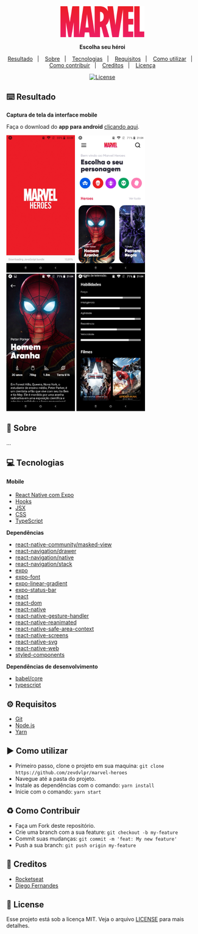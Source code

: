 <div align="center">
  <img src="./src/assets/icons/marvel@3x.png" width="220" alt="logo">
  <p><b>Escolha seu héroi</b></p>
  <p>
    <a href="#keyboard-resultado">Resultado</a>&nbsp;&nbsp;&nbsp;|&nbsp;&nbsp;&nbsp;
    <a href="#page_with_curl-sobre">Sobre</a>&nbsp;&nbsp;&nbsp;|&nbsp;&nbsp;&nbsp;
    <a href="#computer-tecnologias">Tecnologias</a>&nbsp;&nbsp;&nbsp;|&nbsp;&nbsp;&nbsp;
    <a href="#gear-requisitos">Requisitos</a>&nbsp;&nbsp;&nbsp;|&nbsp;&nbsp;&nbsp;
    <a href="#arrow_forward-como-cutilizar">Como utilizar</a>&nbsp;&nbsp;&nbsp;|&nbsp;&nbsp;&nbsp;
    <a href="#recycle-como-contribuir">Como contribuir</a>&nbsp;&nbsp;&nbsp;|&nbsp;&nbsp;&nbsp;
    <a href="#wrench-creditos">Creditos</a>&nbsp;&nbsp;&nbsp;|&nbsp;&nbsp;&nbsp;
    <a href="#customs-license">Licença</a>
  </p>
  <a href="https://github.com/zevdvlpr/marvel-heroes/tree/master/LICENSE">
    <img src="https://img.shields.io/github/license/zevdvlpr/marvel-heroes?color=0080ff&label=License&style=flat-square" alt="License">
  </a>
</div>

## :keyboard: Resultado

**Captura de tela da interface mobile**

Faça o download do **app para android** [clicando aqui]().

<div>
  <img src="./.github/mobile-splash.jpeg" width="180px">
  <img src="./.github/mobile-home.jpeg" width="180px">
  <img src="./.github/mobile-character-1.jpeg" width="180px">
  <img src="./.github/mobile-character-2.jpeg" width="180px">
</div>

## :page_with_curl: Sobre

...

## :computer: Tecnologias

#### Mobile

- [React Native com Expo](https://expo.io)
- [Hooks](https://pt-br.reactjs.org/docs/hooks-intro.html)
- [JSX](https://pt-br.reactjs.org/docs/introducing-jsx.html)
- [CSS](https://developer.mozilla.org/pt-BR/docs/Web/CSS)
- [TypeScript](https://www.typescriptlang.org/)

**Dependências**

- [react-native-community/masked-view]()
- [react-navigation/drawer]()
- [react-navigation/native]()
- [react-navigation/stack]()
- [expo]()
- [expo-font]()
- [expo-linear-gradient]()
- [expo-status-bar]()
- [react]()
- [react-dom]()
- [react-native]()
- [react-native-gesture-handler]()
- [react-native-reanimated]()
- [react-native-safe-area-context]()
- [react-native-screens]()
- [react-native-svg]()
- [react-native-web]()
- [styled-components]()

**Dependências de desenvolvimento**

- [babel/core]()
- [typescript]()

## :gear: Requisitos

- [Git](https://git-scm.com/)
- [Node.js](https://node.js.org/)
- [Yarn](https://yarnpkg.com/)

## :arrow_forward: Como utilizar

- Primeiro passo, clone o projeto em sua maquina: `git clone https://github.com/zevdvlpr/marvel-heroes`
- Navegue até a pasta do projeto.
- Instale as dependências com o comando: `yarn install`
- Inicie com o comando: `yarn start`

## :recycle: Como Contribuir

- Faça um Fork deste repositório.
- Crie uma branch com a sua feature: `git checkout -b my-feature`
- Commit suas mudanças: `git commit -m 'feat: My new feature'`
- Push a sua branch: `git push origin my-feature`

## :wrench: Creditos

- [Rocketseat](https://www.youtube.com/rocketseat)
- [Diego Fernandes](https://github.com/diego3g)

## :customs: License

Esse projeto está sob a licença MIT. Veja o arquivo [LICENSE](https://github.com/zevdvlpr/marvel-heroes/tree/master/LICENSE) para mais detalhes.
